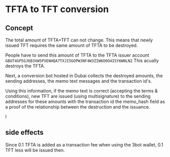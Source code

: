 # TFTA to TFT conversion

## Concept

The total amount of TFTA+TFT can not change. This means that newly issued TFT requires the same amount of TFTA to be destroyed.

People have to send this amount of TFTA to the TFTA issuer account `GBUT4GP5GJ6B3XW5PXENHQA7TXJI5GOPW3NF4W3ZIW6OOO4ISY6WNLN2`
This acually destroys the TFTA.

Next, a conversion bot hosted in Dubai collects the destroyed amounts, the sending addresses, the memo text messages  and the transaction id's.

Using this information,  if the memo text is correct (accepting the terms & conditions), new TFT are issued (using multisignature) to the sending addresses for these amounts with the transaction id the memo_hash field as a proof of the relationship between the destruction and the issuance.

I
## side effects

Since 0.1 TFTA is added as a transaction fee when using the 3bot wallet, 0.1 TFT less will be issued then. 
